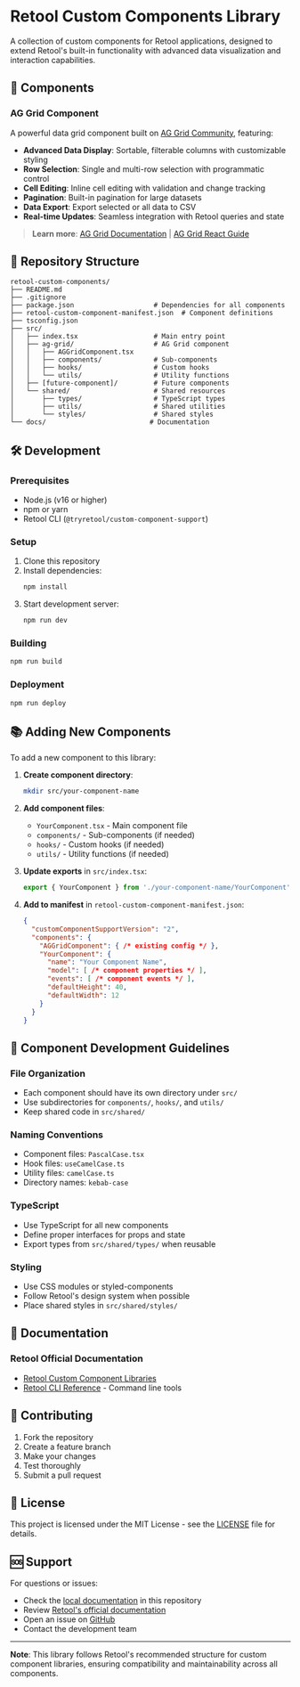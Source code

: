 # Retool Custom Components Library

A collection of custom components for Retool applications, designed to extend Retool's built-in functionality with advanced data visualization and interaction capabilities.

## 🚀 Components

### AG Grid Component
A powerful data grid component built on [AG Grid Community](https://www.ag-grid.com/), featuring:
- **Advanced Data Display**: Sortable, filterable columns with customizable styling
- **Row Selection**: Single and multi-row selection with programmatic control
- **Cell Editing**: Inline cell editing with validation and change tracking
- **Pagination**: Built-in pagination for large datasets
- **Data Export**: Export selected or all data to CSV
- **Real-time Updates**: Seamless integration with Retool queries and state

> **Learn more**: [AG Grid Documentation](https://www.ag-grid.com/documentation/) | [AG Grid React Guide](https://www.ag-grid.com/react-data-grid/)

## 📁 Repository Structure

```
retool-custom-components/
├── README.md
├── .gitignore
├── package.json                    # Dependencies for all components
├── retool-custom-component-manifest.json  # Component definitions
├── tsconfig.json
├── src/
│   ├── index.tsx                   # Main entry point
│   ├── ag-grid/                    # AG Grid component
│   │   ├── AGGridComponent.tsx
│   │   ├── components/             # Sub-components
│   │   ├── hooks/                  # Custom hooks
│   │   └── utils/                  # Utility functions
│   ├── [future-component]/         # Future components
│   └── shared/                     # Shared resources
│       ├── types/                  # TypeScript types
│       ├── utils/                  # Shared utilities
│       └── styles/                 # Shared styles
└── docs/                          # Documentation
```

## 🛠️ Development

### Prerequisites
- Node.js (v16 or higher)
- npm or yarn
- Retool CLI (`@tryretool/custom-component-support`)

### Setup
1. Clone this repository
2. Install dependencies:
   ```bash
   npm install
   ```
3. Start development server:
   ```bash
   npm run dev
   ```

### Building
```bash
npm run build
```

### Deployment
```bash
npm run deploy
```

## 📚 Adding New Components

To add a new component to this library:

1. **Create component directory**:
   ```bash
   mkdir src/your-component-name
   ```

2. **Add component files**:
   - `YourComponent.tsx` - Main component file
   - `components/` - Sub-components (if needed)
   - `hooks/` - Custom hooks (if needed)
   - `utils/` - Utility functions (if needed)

3. **Update exports** in `src/index.tsx`:
   ```typescript
   export { YourComponent } from './your-component-name/YourComponent';
   ```

4. **Add to manifest** in `retool-custom-component-manifest.json`:
   ```json
   {
     "customComponentSupportVersion": "2",
     "components": {
       "AGGridComponent": { /* existing config */ },
       "YourComponent": {
         "name": "Your Component Name",
         "model": [ /* component properties */ ],
         "events": [ /* component events */ ],
         "defaultHeight": 40,
         "defaultWidth": 12
       }
     }
   }
   ```

## 🔧 Component Development Guidelines

### File Organization
- Each component should have its own directory under `src/`
- Use subdirectories for `components/`, `hooks/`, and `utils/`
- Keep shared code in `src/shared/`

### Naming Conventions
- Component files: `PascalCase.tsx`
- Hook files: `useCamelCase.ts`
- Utility files: `camelCase.ts`
- Directory names: `kebab-case`

### TypeScript
- Use TypeScript for all new components
- Define proper interfaces for props and state
- Export types from `src/shared/types/` when reusable

### Styling
- Use CSS modules or styled-components
- Follow Retool's design system when possible
- Place shared styles in `src/shared/styles/`

## 📖 Documentation

### Retool Official Documentation
- [Retool Custom Component Libraries](https://docs.retool.com/apps/guides/custom/custom-component-libraries/)
- [Retool CLI Reference](https://docs.retool.com/apps/guides/custom/custom-component-libraries/#retool-cli) - Command line tools

## 🤝 Contributing

1. Fork the repository
2. Create a feature branch
3. Make your changes
4. Test thoroughly
5. Submit a pull request

## 📄 License

This project is licensed under the MIT License - see the [LICENSE](LICENSE) file for details.

## 🆘 Support

For questions or issues:
- Check the [local documentation](docs/) in this repository
- Review [Retool's official documentation](https://docs.retool.com/apps/guides/custom/custom-component-libraries/)
- Open an issue on [GitHub](https://github.com/DevonGroff/retool-custom-components/issues)
- Contact the development team

---

**Note**: This library follows Retool's recommended structure for custom component libraries, ensuring compatibility and maintainability across all components.
